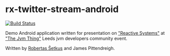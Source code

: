 # rx-twitter-stream-android
[![Build Status](https://travis-ci.org/rsetkus/rx-twitter-stream-android.svg?branch=master)](https://travis-ci.org/rsetkus/rx-twitter-stream-android)

Demo Android application written for presentation on ["Reactive Systems"](http://www.reactivemanifesto.org/) at ["The Jvm Thing"](https://github.com/The-JVM-Thing) Leeds jvm developers community event.

Written by [Robertas Šetkus](http://setkus.lt) and James Pittendreigh.

